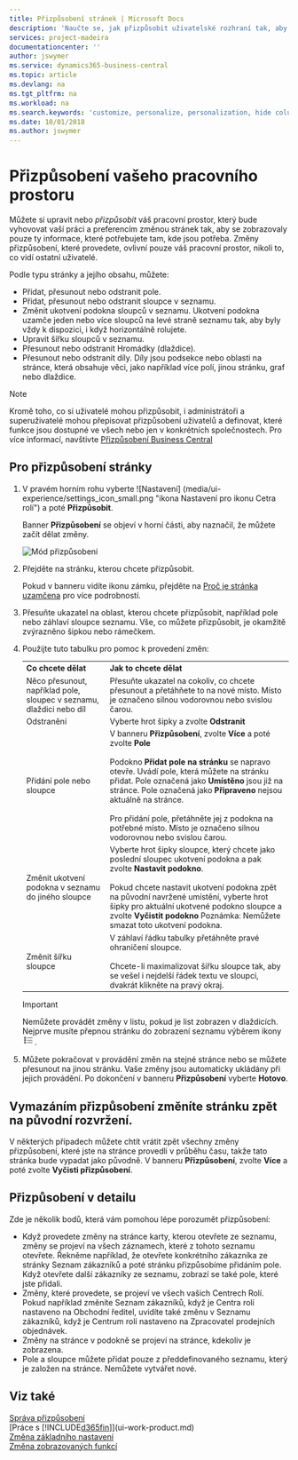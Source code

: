 ```yaml
---
title: Přizpůsobení stránek | Microsoft Docs
description: 'Naučte se, jak přizpůsobit uživatelské rozhraní tak, aby vyhovovalo vašemu způsobu práce.'
services: project-madeira
documentationcenter: ''
author: jswymer
ms.service: dynamics365-business-central
ms.topic: article
ms.devlang: na
ms.tgt_pltfrm: na
ms.workload: na
ms.search.keywords: 'customize, personalize, personalization, hide columns, remove fields, move fields'
ms.date: 10/01/2018
ms.author: jswymer
---
```

# <a name="personalizing-your-workspace"></a>Přizpůsobení vašeho pracovního prostoru
<!--NAV in the Web client-->
Můžete si upravit nebo *přizpůsobit* váš pracovní prostor, který bude vyhovovat vaší práci a preferencím změnou stránek tak, aby se zobrazovaly pouze ty informace, které potřebujete tam, kde jsou potřeba. Změny přizpůsobení, které provedete, ovlivní pouze váš pracovní prostor, nikoli to, co vidí ostatní uživatelé.

Podle typu stránky a jejího obsahu, můžete:

-   Přidat, přesunout nebo odstranit pole.
-   Přidat, přesunout nebo odstranit sloupce v seznamu.
-   Změnit ukotvení podokna sloupců v seznamu. Ukotvení podokna uzamče jeden nebo více sloupců na levé straně seznamu tak, aby byly vždy k dispozici, i když horizontálně rolujete.
-   Upravit šířku sloupců v seznamu.
-   Přesunout nebo odstranit Hromádky (dlaždice).
-   Přesunout nebo odstranit díly. Díly jsou podsekce nebo oblasti na stránce, která obsahuje věci, jako například více polí, jinou stránku, graf nebo dlaždice.

> [!NOTE]
> Kromě toho, co si uživatelé mohou přizpůsobit, i administrátoři a superuživatelé mohou přepisovat přizpůsobení uživatelů a definovat, které funkce jsou dostupné ve všech nebo jen v konkrétních společnostech. Pro více informací, navštivte [Přizpůsobení Business Central](ui-customizing-overview.md) 

## <a name="to-personalize-a-page"></a>Pro přizpůsobení stránky

1. V pravém horním rohu vyberte ![Nastavení] (media/ui-experience/settings_icon_small.png "ikona Nastavení pro ikonu Cetra rolí") a poté **Přizpůsobit**.

    Banner **Přizpůsobení**  se objeví v horní části, aby naznačil, že můžete začít dělat změny.

    ![Mód přizpůsobení](media/ui_personalize_mode_small.png "Mód přizpůsobení")

2.  Přejděte na stránku, kterou chcete přizpůsobit.

    Pokud v banneru vidíte ikonu zámku, přejděte na [Proč je stránka uzamčena](ui-personalization-locked.md) pro více podrobností.

3.  Přesuňte ukazatel na oblast, kterou chcete přizpůsobit, například pole nebo záhlaví sloupce seznamu. Vše, co můžete přizpůsobit, je okamžitě zvýrazněno šipkou nebo rámečkem.
<!--
    -  If a component can be personalized, an arrow head (![Personalization indicator arrow left](media/ui_personalize_arrow_left.png "Personalization indicator arrow left") or ![Personalization indicator arrow down](media/ui_personalize_arrow_down.png "Personalization indicator arrow down")) appears.
    -   If the component is a part, the extent of the part is indicated by a border.
    -   The freeze pane in a list is indicated by a vertical line along the entire right-side of the last column of the freeze pane.
    -->

4.  Použijte tuto tabulku pro pomoc k provedení změn:     <table>
        <tr><th>Co chcete dělat</td><th>Jak to chcete dělat</th></tr>
        <tr><td>Něco přesunout, například pole, sloupec v seznamu, dlaždici nebo díl</td><td> Přesuňte ukazatel na cokoliv, co chcete přesunout a přetáhňete to na nové místo. Místo je označeno silnou vodorovnou nebo svislou čarou.</td></tr>
        <tr><td>Odstranění</td><td>Vyberte hrot šipky a zvolte <b>Odstranit</b> </td></tr>
        <tr><td>Přidání pole nebo sloupce</td><td>V banneru <b>Přizpůsobení</b>, zvolte <b>Více</b> a poté zvolte <b>Pole</b><br /></br>Podokno <b>Přidat pole na stránku</b> se napravo otevře. Uvádí pole, která můžete na stránku přidat. Pole označená jako <b>Umístěno</b> jsou již na stránce. Pole označená jako <b>Připraveno</b> nejsou aktuálně na stránce.<br /></br>Pro přidání pole, přetáhněte jej z podokna na potřebné místo. Místo je označeno silnou vodorovnou nebo svislou čarou.</td></tr>
        <tr><td>Změnit ukotvení podokna v seznamu do jiného sloupce</td><td>Vyberte hrot šipky sloupce, který chcete jako poslední sloupec ukotvení podokna a pak zvolte <b>Nastavit podokno</b>.<br /><br/>Pokud chcete nastavit ukotvení podokna zpět na původní navržené umístění, vyberte hrot šipky pro aktuální ukotvené podokno sloupce a zvolte <b>Vyčistit podokno</b> Poznámka: Nemůžete smazat toto ukotvení podokna.</td></tr>
        <tr><td>Změnit šířku sloupce</td><td>V záhlaví řádku tabulky přetáhněte pravé ohraničení sloupce. <br /><br />Chcete-li maximalizovat šířku sloupce tak, aby se vešel i nejdelší řádek textu ve sloupci, dvakrát klikněte na pravý okraj.</td></tr>
      </table>

    > [!IMPORTANT]  
    >   Nemůžete provádět změny v listu, pokud je list zobrazen v dlaždicích. Nejprve musíte přepnou stránku do zobrazení seznamu výběrem ikony ![Zobrazit jako seznam](media/ui_show_as_list_icon.png "Zobrazit jako seznam vlevo").

5.  Můžete pokračovat v provádění změn na stejné stránce nebo se můžete přesunout na jinou stránku. Vaše změny jsou automaticky ukládány při jejich provádění. Po dokončení v banneru **Přizpůsobení** vyberte **Hotovo**.

## <a name="clear-personalization-to-change-a-page-back-to-its-original-layout"></a>Vymazáním přizpůsobení změníte stránku zpět na původní rozvržení.
V některých případech můžete chtít vrátit zpět všechny změny přizpůsobení, které jste na stránce provedli v průběhu času, takže tato stránka bude vypadat jako původně. V banneru **Přizpůsobení**, zvolte **Více** a poté zvolte **Vyčisti přizpůsobení**.

## <a name="personalization-in-detail"></a>Přizpůsobení v detailu
Zde je několik bodů, která vám pomohou lépe porozumět přizpůsobení:  
-   Když provedete změny na stránce karty, kterou otevřete ze seznamu, změny se projeví na všech záznamech, které z tohoto seznamu otevřete. Řekněme například, že otevřete konkrétního zákazníka ze stránky Seznam zákazníků a poté stránku přizpůsobíme přidáním pole. Když otevřete další zákazníky ze seznamu, zobrazí se také pole, které jste přidali.
-   Změny, které provedete, se projeví ve všech vašich Centrech Rolí. Pokud například změníte Seznam zákazníků, když je Centra rolí nastaveno na Obchodní ředitel, uvidíte také změnu v Seznamu zákazníků, když je Centrum rolí nastaveno na Zpracovatel prodejních objednávek.
-   Změny na stránce v podokně se projeví na stránce, kdekoliv je zobrazena.  
-   Pole a sloupce můžete přidat pouze z předdefinovaného seznamu, který je založen na stránce. Nemůžete vytvářet nové.

## <a name="see-also"></a>Viz také
[Správa přizpůsobení](ui-personalization-manage.md)  
[Práce s [!INCLUDE[d365fin](includes/d365fin_md.md)]](ui-work-product.md)  
[Změna základního nastavení](ui-change-basic-settings.md)  
[Změna zobrazovaných funkcí](ui-experiences.md)  
